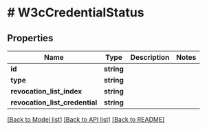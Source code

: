 # # W3cCredentialStatus

## Properties

Name | Type | Description | Notes
------------ | ------------- | ------------- | -------------
**id** | **string** |  |
**type** | **string** |  |
**revocation_list_index** | **string** |  |
**revocation_list_credential** | **string** |  |

[[Back to Model list]](../../README.md#models) [[Back to API list]](../../README.md#endpoints) [[Back to README]](../../README.md)
